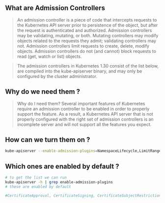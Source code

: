 ## What are Admission Controllers

> An admission controller is a piece of code that intercepts requests to the Kubernetes API server prior to persistence of the object, but after the request is authenticated and authorized. Admission controllers may be validating, mutating, or both. Mutating controllers may modify objects related to the requests they admit; validating controllers may not. Admission controllers limit requests to create, delete, modify objects. Admission controllers do not (and cannot) block requests to read (get, watch or list) objects. 

> The admission controllers in Kubernetes 1.30 consist of the list below, are compiled into the kube-apiserver binary, and may only be configured by the cluster administrator.

## Why do we need them ?
> Why do I need them? Several important features of Kubernetes require an admission controller to be enabled in order to properly support the feature. As a result, a Kubernetes API server that is not properly configured with the right set of admission controllers is an incomplete server and will not support all the features you expect.

## How can we turn them on ?
```bash
kube-apiserver --enable-admission-plugins=NamespaceLifecycle,LimitRanger ...
```
## Which ones are enabled by default ?
```bash
# to get the list we can run 
kube-apiserver -h | grep enable-admission-plugins
# these are enabled by default

#CertificateApproval, CertificateSigning, CertificateSubjectRestriction, DefaultIngressClass, DefaultStorageClass, DefaultTolerationSeconds, LimitRanger, MutatingAdmissionWebhook, NamespaceLifecycle, PersistentVolumeClaimResize, PodSecurity, Priority, ResourceQuota, RuntimeClass, ServiceAccount, StorageObjectInUseProtection, TaintNodesByCondition, ValidatingAdmissionPolicy, ValidatingAdmissionWebhook

```